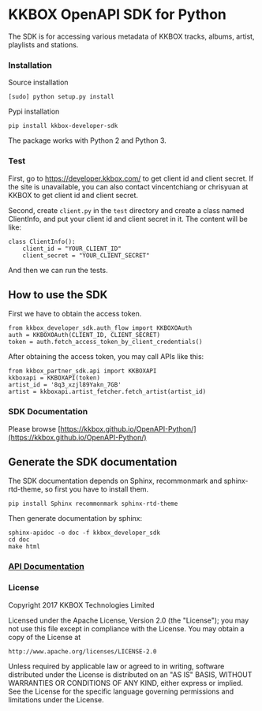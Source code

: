 # KKBOX OpenAPI SDK for Python

The SDK is for accessing various metadata of KKBOX tracks, albums, artist, playlists and stations.

### Installation
Source installation

    [sudo] python setup.py install

Pypi installation
    
    pip install kkbox-developer-sdk

The package works with Python 2 and Python 3.

### Test

First, go to https://developer.kkbox.com/ to get client id and client secret. If the site is unavailable, you can also contact vincentchiang or chrisyuan at KKBOX to get client id and client secret.

Second, create `client.py` in the `test` directory and create a class named ClientInfo, and put your client id and client secret in it. The content will be like: 

    class ClientInfo():
	    client_id = "YOUR_CLIENT_ID"
	    client_secret = "YOUR_CLIENT_SECRET"

And then we can run the tests.

## How to use the SDK

First we have to obtain the access token.

	from kkbox_developer_sdk.auth_flow import KKBOXOAuth
	auth = KKBOXOAuth(CLIENT_ID, CLIENT_SECRET)
	token = auth.fetch_access_token_by_client_credentials()

After obtaining the access token, you may call APIs like this:

	from kkbox_partner_sdk.api import KKBOXAPI
	kkboxapi = KKBOXAPI(token)
	artist_id = '8q3_xzjl89Yakn_7GB'
	artist = kkboxapi.artist_fetcher.fetch_artist(artist_id)

### SDK Documentation

Please browse [https://kkbox.github.io/OpenAPI-Python/](https://kkbox.github.io/OpenAPI-Python/)

## Generate the SDK documentation
The SDK documentation depends on Sphinx, recommonmark and sphinx-rtd-theme, so first you have to install them.

	pip install Sphinx recommonmark sphinx-rtd-theme

Then generate documentation by sphinx:

	sphinx-apidoc -o doc -f kkbox_developer_sdk
	cd doc
	make html
	
### [API Documentation](https://kkbox.gelato.io/)
### License
Copyright 2017 KKBOX Technologies Limited

   Licensed under the Apache License, Version 2.0 (the "License");
   you may not use this file except in compliance with the License.
   You may obtain a copy of the License at

    http://www.apache.org/licenses/LICENSE-2.0

   Unless required by applicable law or agreed to in writing, software
   distributed under the License is distributed on an "AS IS" BASIS,
   WITHOUT WARRANTIES OR CONDITIONS OF ANY KIND, either express or implied.
   See the License for the specific language governing permissions and
   limitations under the License.
